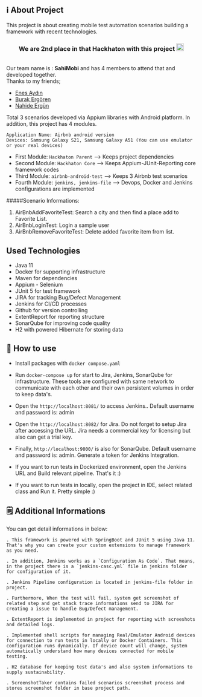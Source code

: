 ## ℹ️ About Project

This project is about creating mobile test automation scenarios building a framework with recent technologies.

<h3 align="center">We are 2nd place in that Hackhaton with this project <img width="20px" height="20px" src="https://cdn.icon-icons.com/icons2/2526/PNG/512/trophy_cup_second_award_icon_151772.png"></h3>
<br/>
Our team name is : <b>SahiMobi</b> and has 4 members to attend that and developed together. 
<br/>
Thanks to my friends; 
<br/>

- [Enes Aydın](https://github.com/enesaydinqa)
- [Burak Ergören](https://github.com/burakergoren)
- [Nahide Ergün](https://github.com/nahidErgun)

Total 3 scenarios developed via Appium libraries with Android platform. In addition, this project has 4 modules.
    
    Application Name: Airbnb android version
    Devices: Samsung Galaxy S21, Samsung Galaxy A51 (You can use emulator or your real devices)

- First Module: `Hackhaton Parent` --> Keeps project dependencies
- Second Module: `Hackhaton Core` --> Keeps Appium-JUnit-Reporting core framework codes
- Third Module: `airbnb-android-test` --> Keeps 3 Airbnb test scenarios
- Fourth Module: `jenkins, jenkins-file` --> Devops, Docker and Jenkins configurations are implemented

#####Scenario Informations:

1) AirBnbAddFavoriteTest: Search a city and then find a place add to Favorite List.
2) AirBnbLoginTest: Login a sample user
3) AirBnbRemoveFavoriteTest: Delete added favorite item from list. 

## Used Technologies

- Java 11
- Docker for supporting infrastructure
- Maven for dependencies
- Appium - Selenium
- JUnit 5 for test framework
- JIRA for tracking Bug/Defect Management
- Jenkins for CI/CD processes
- Github for version controlling
- ExtentReport for reporting structure
- SonarQube for improving code quality
- H2 with powered Hibernate for storing data

## 🚀 How to use

- Install packages with  `docker compose.yaml`
- Run `docker-compose up` for start to Jira, Jenkins, SonarQube for infrastructure. These tools are configured with same network to communicate with each other and their own persistent volumes in order to keep data's.
- Open the `http://localhost:8081/` to access Jenkins.. Default username and password is: admin
- Open the `http://localhost:8082/` for Jira. Do not forget to setup Jira after accessing the URL. Jira needs a commercial key for licensing but also can get a trial key.
- Finally, `http://localhost:9000/` is also for SonarQube. Default username and password is: admin. Generate a token for Jenkins Integration.

- If you want to run tests in Dockerized environment, open the Jenkins URL and Build relevant pipeline. That's it :)
- If you want to run tests in locally, open the project in IDE, select related class and Run it. Pretty simple :)

## 🗒️ Additional Informations

You can get detail informations in below:

    . This framework is powered with SpringBoot and JUnit 5 using Java 11. That's why you can create your custom extensions to manage framework as you need.

    . In addition, Jenkins works as a `Configuration As Code`. That means, in the project there is a `jenkins-casc.yml` file in jenkins folder for configuration of it.

    . Jenkins Pipeline configuration is located in jenkins-file folder in project.

    . Furthermore, When the test will fail, system get screenshot of related step and get stack trace informations send to JIRA for creating a issue to handle Bug/Defect management.

    . ExtentReport is implemented in project for reporting with screeshots and detailed logs.

    . Implemented shell scripts for managing Real/Emulator Android devices for connection to run tests in locally or Docker Containers. This configuration runs dynamically. If device count will change, system automatically understand how many devices connected for mobile testing.

    . H2 database for keeping test data's and also system informations to supply sustainability.

    . ScreenshotTaker contains failed scenarios screenshot process and stores screenshot folder in base project path.
